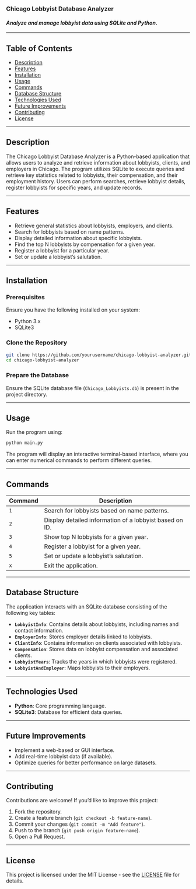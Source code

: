 ### **Chicago Lobbyist Database Analyzer**
#### *Analyze and manage lobbyist data using SQLite and Python.*

---

## **Table of Contents**
- [Description](#description)
- [Features](#features)
- [Installation](#installation)
- [Usage](#usage)
- [Commands](#commands)
- [Database Structure](#database-structure)
- [Technologies Used](#technologies-used)
- [Future Improvements](#future-improvements)
- [Contributing](#contributing)
- [License](#license)

---

## **Description**
The Chicago Lobbyist Database Analyzer is a Python-based application that allows users to analyze and retrieve information about lobbyists, clients, and employers in Chicago. The program utilizes SQLite to execute queries and retrieve key statistics related to lobbyists, their compensation, and their employment history. Users can perform searches, retrieve lobbyist details, register lobbyists for specific years, and update records.

---

## **Features**
- Retrieve general statistics about lobbyists, employers, and clients.
- Search for lobbyists based on name patterns.
- Display detailed information about specific lobbyists.
- Find the top N lobbyists by compensation for a given year.
- Register a lobbyist for a particular year.
- Set or update a lobbyist’s salutation.

---

## **Installation**
### **Prerequisites**
Ensure you have the following installed on your system:
- Python 3.x
- SQLite3

### **Clone the Repository**
```bash
git clone https://github.com/yourusername/chicago-lobbyist-analyzer.git
cd chicago-lobbyist-analyzer
```

### **Prepare the Database**
Ensure the SQLite database file (`Chicago_Lobbyists.db`) is present in the project directory.

---

## **Usage**
Run the program using:
```bash
python main.py
```
The program will display an interactive terminal-based interface, where you can enter numerical commands to perform different queries.

---

## **Commands**
| Command | Description |
|---------|------------|
| `1` | Search for lobbyists based on name patterns. |
| `2` | Display detailed information of a lobbyist based on ID. |
| `3` | Show top N lobbyists for a given year. |
| `4` | Register a lobbyist for a given year. |
| `5` | Set or update a lobbyist’s salutation. |
| `x` | Exit the application. |

---

## **Database Structure**
The application interacts with an SQLite database consisting of the following key tables:

- **`LobbyistInfo`**: Contains details about lobbyists, including names and contact information.
- **`EmployerInfo`**: Stores employer details linked to lobbyists.
- **`ClientInfo`**: Contains information on clients associated with lobbyists.
- **`Compensation`**: Stores data on lobbyist compensation and associated clients.
- **`LobbyistYears`**: Tracks the years in which lobbyists were registered.
- **`LobbyistAndEmployer`**: Maps lobbyists to their employers.

---

## **Technologies Used**
- **Python**: Core programming language.
- **SQLite3**: Database for efficient data queries.

---

## **Future Improvements**
- Implement a web-based or GUI interface.
- Add real-time lobbyist data (if available).
- Optimize queries for better performance on large datasets.

---

## **Contributing**
Contributions are welcome! If you’d like to improve this project:
1. Fork the repository.
2. Create a feature branch (`git checkout -b feature-name`).
3. Commit your changes (`git commit -m "Add feature"`).
4. Push to the branch (`git push origin feature-name`).
5. Open a Pull Request.

---

## **License**
This project is licensed under the MIT License - see the [LICENSE](LICENSE) file for details.

